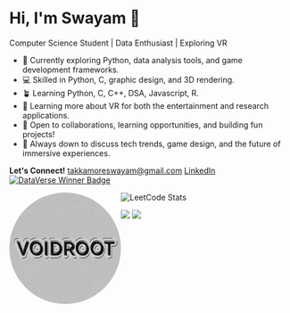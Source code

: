 # Hi, I'm Swayam 👋

Computer Science Student | Data Enthusiast |  Exploring VR

* 🔭 Currently exploring Python, data analysis tools, and game development frameworks.
* 💻 Skilled in Python, C, graphic design, and 3D rendering.
* 🪴 Learning Python, C, C++, DSA, Javascript, R.
* 🌱 Learning more about VR for both the entertainment and research applications.
* 🤔 Open to collaborations, learning opportunities, and building fun projects!
* 💬  Always down to discuss tech trends, game design, and the future of immersive experiences. 

**Let's Connect!**
[takkamoreswayam@gmail.com](mailto:takkamoreswayam@gmail.com)
[LinkedIn](https://www.linkedin.com/in/swayam-voidroot)
[![DataVerse Winner Badge](https://img.shields.io/badge/DataVerse-2nd%20Place-blue)](https://event_link_if_you_have_one)


<img src="VoidRoot.png" width="200px" align="left" style="border-radius: 50%">

![LeetCode Stats](https://leetcard.jacoblin.cool/SwayamTakkamore?theme=dark&font=Roboto&border=1&radius=20)

![](https://raw.githubusercontent.com/takkamoreswayam/cf-stats/main/output/light_card.svg#gh-dark-mode-only)
![](https://raw.githubusercontent.com/takkamoreswayam/cf-stats/main/output/light_card.svg)

<!--
**SwayamTakkamore/SwayamTakkamore** is a ✨ _special_ ✨ repository because its `README.md` (this file) appears on your GitHub profile.

Here are some ideas to get you started:

- 🔭 I’m currently working on ...
- 🌱 I’m currently learning ...
- 👯 I’m looking to collaborate on ...
- 🤔 I’m looking for help with ...
- 💬 Ask me about ...
- 📫 How to reach me: ...
- 😄 Pronouns: ...
- ⚡ Fun fact: ...
-->
